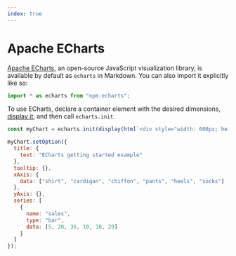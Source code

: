 ```yaml
---
index: true
---
```


# Apache ECharts <a href="https://github.com/observablehq/framework/releases/tag/v1.1.0" target="_blank" class="observablehq-version-badge" data-version="1.1.0" title="Added in v1.1.0"></a>

[Apache ECharts](https://echarts.apache.org), an open-source JavaScript visualization library, is available by default as `echarts` in Markdown. You can also import it explicitly like so:

```js run=false
import * as echarts from "npm:echarts";
```

To use ECharts, declare a container element with the desired dimensions, [display it](../javascript/display), and then call `echarts.init`.

```js echo
const myChart = echarts.init(display(html`<div style="width: 600px; height:400px;"></div>`));

myChart.setOption({
  title: {
    text: "ECharts getting started example"
  },
  tooltip: {},
  xAxis: {
    data: ["shirt", "cardigan", "chiffon", "pants", "heels", "socks"]
  },
  yAxis: {},
  series: [
    {
      name: "sales",
      type: "bar",
      data: [5, 20, 36, 10, 10, 20]
    }
  ]
});
```
